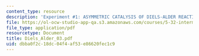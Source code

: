 ```yaml
---
content_type: resource
description: 'Experiment #1: ASYMMETRIC CATALYSIS OF DIELS-ALDER REACTIONS'
file: https://ol-ocw-studio-app-qa.s3.amazonaws.com/courses/5-32-intermediate-chemical-experimentation-spring-2003/dbba0f2c18dc04f4af53e86620fec1c9_Diels_Alder_03.pdf
file_type: application/pdf
resourcetype: Document
title: Diels_Alder_03.pdf
uid: dbba0f2c-18dc-04f4-af53-e86620fec1c9
---
```

